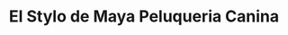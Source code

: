 ---
title: "El Stylo de Maya Peluqueria Canina"
url: /motril/el-stylo-de-maya-peluqueria-canina/
shop: peluquería canina
---